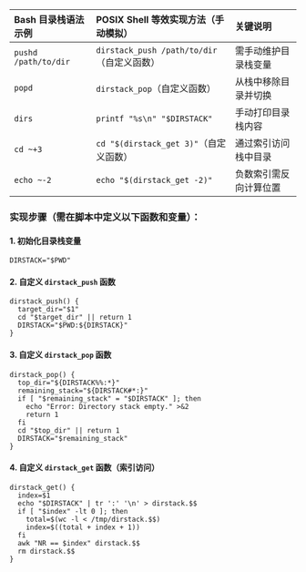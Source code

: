 | Bash 目录栈语法示例  | POSIX Shell 等效实现方法（手动模拟）       | 关键说明               |
| :------------------- | :----------------------------------------- | :--------------------- |
| `pushd /path/to/dir` | `dirstack_push /path/to/dir`（自定义函数） | 需手动维护目录栈变量   |
| `popd`               | `dirstack_pop`（自定义函数）               | 从栈中移除目录并切换   |
| `dirs`               | `printf "%s\n" "$DIRSTACK"`                | 手动打印目录栈内容     |
| `cd ~+3`             | `cd "$(dirstack_get 3)"`（自定义函数）     | 通过索引访问栈中目录   |
| `echo ~-2`           | `echo "$(dirstack_get -2)"`                | 负数索引需反向计算位置 |

### 实现步骤（需在脚本中定义以下函数和变量）：

#### 1. **初始化目录栈变量**

```
DIRSTACK="$PWD"
```

#### 2. **自定义 `dirstack_push` 函数**

```
dirstack_push() {
  target_dir="$1"
  cd "$target_dir" || return 1
  DIRSTACK="$PWD:${DIRSTACK}" 
}
```

#### 3. **自定义 `dirstack_pop` 函数**

```
dirstack_pop() {
  top_dir="${DIRSTACK%%:*}"
  remaining_stack="${DIRSTACK#*:}"
  if [ "$remaining_stack" = "$DIRSTACK" ]; then
    echo "Error: Directory stack empty." >&2
    return 1
  fi
  cd "$top_dir" || return 1
  DIRSTACK="$remaining_stack"
}
```

#### 4. **自定义 `dirstack_get` 函数（索引访问）**

```
dirstack_get() {
  index=$1
  echo "$DIRSTACK" | tr ':' '\n' > dirstack.$$
  if [ "$index" -lt 0 ]; then
    total=$(wc -l < /tmp/dirstack.$$)
    index=$((total + index + 1)) 
  fi
  awk "NR == $index" dirstack.$$
  rm dirstack.$$
}
```